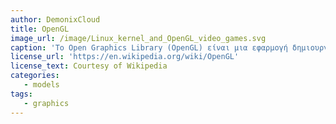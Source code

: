 ```yaml
---
author: DemonixCloud
title: OpenGL
image_url: /image/Linux_kernel_and_OpenGL_video_games.svg
caption: 'Το Open Graphics Library (OpenGL) είναι μια εφαρμογή δημιουργίας δισδιάστατων και τρισδιάστατων γραφικών υπολογιστή, το οποίο υποστηρίζει διάφορες γλώσσες και πλατφόρμες.'
license_url: 'https://en.wikipedia.org/wiki/OpenGL'
license_text: Courtesy of Wikipedia
categories:
   - models
tags:
   - graphics
---   
```

